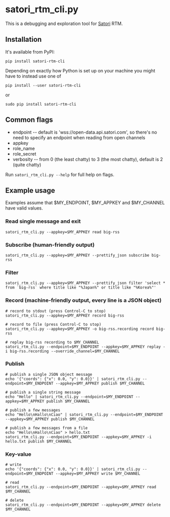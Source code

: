
satori_rtm_cli.py
=================

This is a debugging and exploration tool for [Satori](https://www.satori.com) RTM.

Installation
------------

It's available from PyPI:

```
pip install satori-rtm-cli
```

Depending on exactly how Python is set up on your machine you might have to
instead use one of

```
pip install --user satori-rtm-cli
```

or

```
sudo pip install satori-rtm-cli
```

Common flags
------------

* endpoint -- default is 'wss://open-data.api.satori.com', so there's no need to specify an endpoint when reading from open channels
* appkey
* role_name
* role_secret
* verbosity -- from 0 (the least chatty) to 3 (the most chatty), default is 2 (quite chatty)

Run `satori_rtm_cli.py --help` for full help on flags.

Example usage
-------------

Examples assume that $MY_ENDPOINT, $MY_APPKEY and $MY_CHANNEL have valid values.

### Read single message and exit

```
satori_rtm_cli.py --appkey=$MY_APPKEY read big-rss
```

### Subscribe (human-friendly output)

```
satori_rtm_cli.py --appkey=$MY_APPKEY --prettify_json subscribe big-rss
```

### Filter

```
satori_rtm_cli.py --appkey=$MY_APPKEY --prettify_json filter 'select * from `big-rss` where title like "%Japan%" or title like "%Korea%"'
```

### Record (machine-friendly output, every line is a JSON object)

```
# record to stdout (press Control-C to stop)
satori_rtm_cli.py --appkey=$MY_APPKEY record big-rss

# record to file (press Control-C to stop)
satori_rtm_cli.py --appkey=$MY_APPKEY -o big-rss.recording record big-rss

# replay big-rss recording to $MY_CHANNEL
satori_rtm_cli.py --endpoint=$MY_ENDPOINT --appkey=$MY_APPKEY replay -i big-rss.recording --override_channel=$MY_CHANNEL
```


### Publish

```
# publish a single JSON object message
echo '{"coords": {"x": 0.0, "y": 0.0}}' | satori_rtm_cli.py --endpoint=$MY_ENDPOINT --appkey=$MY_APPKEY publish $MY_CHANNEL

# publish a single string message
echo "Hello" | satori_rtm_cli.py --endpoint=$MY_ENDPOINT --appkey=$MY_APPKEY publish $MY_CHANNEL

# publish a few messages
echo "Hello\nHallo\nCiao" | satori_rtm_cli.py --endpoint=$MY_ENDPOINT --appkey=$MY_APPKEY publish $MY_CHANNEL

# publish a few messages from a file
echo "Hello\nHallo\nCiao" > hello.txt
satori_rtm_cli.py --endpoint=$MY_ENDPOINT --appkey=$MY_APPKEY -i hello.txt publish $MY_CHANNEL
```

### Key-value

```
# write
echo '{"coords": {"x": 0.0, "y": 0.0}}' | satori_rtm_cli.py --endpoint=$MY_ENDPOINT --appkey=$MY_APPKEY write $MY_CHANNEL

# read
satori_rtm_cli.py --endpoint=$MY_ENDPOINT --appkey=$MY_APPKEY read $MY_CHANNEL

# delete
satori_rtm_cli.py --endpoint=$MY_ENDPOINT --appkey=$MY_APPKEY delete $MY_CHANNEL
```
